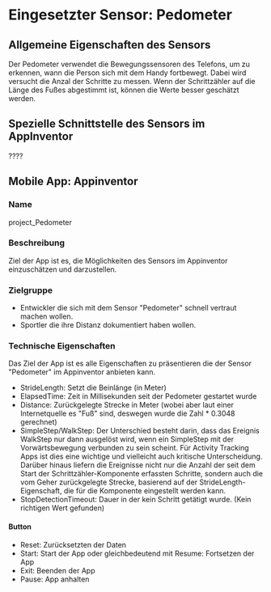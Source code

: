 # Eingesetzter Sensor: Pedometer

## Allgemeine Eigenschaften des Sensors
Der Pedometer verwendet die Bewegungssensoren des Telefons, um zu erkennen, wann die Person sich mit dem Handy fortbewegt. Dabei wird versucht die Anzal der Schritte zu messen. Wenn der Schrittzähler auf die Länge des Fußes abgestimmt ist, können die Werte besser geschätzt werden.

## Spezielle Schnittstelle des Sensors im AppInventor
????

## Mobile App: Appinventor

### Name
project_Pedometer

### Beschreibung
Ziel der App ist es, die Möglichkeiten des Sensors im Appinventor einzuschätzen und darzustellen.

### Zielgruppe
- Entwickler die sich mit dem Sensor "Pedometer" schnell vertraut machen wollen.
- Sportler die ihre Distanz dokumentiert haben wollen.

### Technische Eigenschaften
Das Ziel der App ist es alle Eigenschaften zu präsentieren die der Sensor "Pedometer" im Appinventor anbieten kann. 
- StrideLength: Setzt die Beinlänge (in Meter)
- ElapsedTime: Zeit in Millisekunden seit der Pedometer gestartet wurde
- Distance: Zurückgelegte Strecke in Meter (wobei aber laut einer Internetquelle es "Fuß" sind, deswegen wurde die Zahl * 0.3048 gerechnet)
- SimpleStep/WalkStep: Der Unterschied besteht darin, dass das Ereignis WalkStep nur dann ausgelöst wird, wenn ein SimpleStep mit der Vorwärtsbewegung verbunden zu sein scheint. Für Activity Tracking Apps ist dies eine wichtige und vielleicht auch kritische Unterscheidung. Darüber hinaus liefern die Ereignisse nicht nur die Anzahl der seit dem Start der Schrittzähler-Komponente erfassten Schritte, sondern auch die vom Geher zurückgelegte Strecke, basierend auf der StrideLength-Eigenschaft, die für die Komponente eingestellt werden kann.
- StopDetectionTimeout: Dauer in der kein Schritt getätigt wurde. (Kein richtigen Wert gefunden)

#### Button
- Reset: Zurücksetzten der Daten
- Start: Start der App oder gleichbedeutend mit Resume: Fortsetzen der App
- Exit: Beenden der App
- Pause: App anhalten
